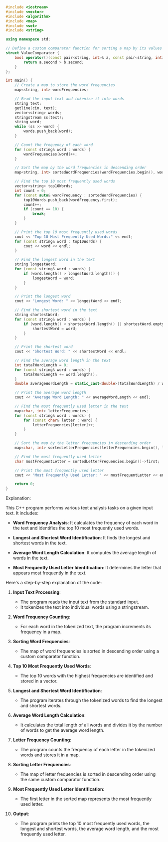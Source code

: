 ```c++
#include <iostream>
#include <vector>
#include <algorithm>
#include <map>
#include <set>
#include <string>

using namespace std;

// Define a custom comparator function for sorting a map by its values
struct ValueComparator {
    bool operator()(const pair<string, int>& a, const pair<string, int>& b) {
        return a.second > b.second;
    }
};

int main() {
    // Create a map to store the word frequencies
    map<string, int> wordFrequencies;

    // Read the input text and tokenize it into words
    string text;
    getline(cin, text);
    vector<string> words;
    stringstream ss(text);
    string word;
    while (ss >> word) {
        words.push_back(word);
    }

    // Count the frequency of each word
    for (const string& word : words) {
        wordFrequencies[word]++;
    }

    // Sort the map by the word frequencies in descending order
    map<string, int> sortedWordFrequencies(wordFrequencies.begin(), wordFrequencies.end(), ValueComparator());

    // Find the top 10 most frequently used words
    vector<string> top10Words;
    int count = 0;
    for (const auto& wordFrequency : sortedWordFrequencies) {
        top10Words.push_back(wordFrequency.first);
        count++;
        if (count == 10) {
            break;
        }
    }

    // Print the top 10 most frequently used words
    cout << "Top 10 Most Frequently Used Words:" << endl;
    for (const string& word : top10Words) {
        cout << word << endl;
    }

    // Find the longest word in the text
    string longestWord;
    for (const string& word : words) {
        if (word.length() > longestWord.length()) {
            longestWord = word;
        }
    }

    // Print the longest word
    cout << "Longest Word: " << longestWord << endl;

    // Find the shortest word in the text
    string shortestWord;
    for (const string& word : words) {
        if (word.length() < shortestWord.length() || shortestWord.empty()) {
            shortestWord = word;
        }
    }

    // Print the shortest word
    cout << "Shortest Word: " << shortestWord << endl;

    // Find the average word length in the text
    int totalWordLength = 0;
    for (const string& word : words) {
        totalWordLength += word.length();
    }
    double averageWordLength = static_cast<double>(totalWordLength) / words.size();

    // Print the average word length
    cout << "Average Word Length: " << averageWordLength << endl;

    // Find the most frequently used letter in the text
    map<char, int> letterFrequencies;
    for (const string& word : words) {
        for (const char& letter : word) {
            letterFrequencies[letter]++;
        }
    }

    // Sort the map by the letter frequencies in descending order
    map<char, int> sortedLetterFrequencies(letterFrequencies.begin(), letterFrequencies.end(), ValueComparator());

    // Find the most frequently used letter
    char mostFrequentLetter = sortedLetterFrequencies.begin()->first;

    // Print the most frequently used letter
    cout << "Most Frequently Used Letter: " << mostFrequentLetter << endl;

    return 0;
}
```

Explanation:

This C++ program performs various text analysis tasks on a given input text. It includes:

- **Word Frequency Analysis**: It calculates the frequency of each word in the text and identifies the top 10 most frequently used words.

- **Longest and Shortest Word Identification**: It finds the longest and shortest words in the text.

- **Average Word Length Calculation**: It computes the average length of words in the text.

- **Most Frequently Used Letter Identification**: It determines the letter that appears most frequently in the text.

Here's a step-by-step explanation of the code:

1. **Input Text Processing**:
   - The program reads the input text from the standard input.
   - It tokenizes the text into individual words using a stringstream.

2. **Word Frequency Counting**:
   - For each word in the tokenized text, the program increments its frequency in a map.

3. **Sorting Word Frequencies**:
   - The map of word frequencies is sorted in descending order using a custom comparator function.

4. **Top 10 Most Frequently Used Words**:
   - The top 10 words with the highest frequencies are identified and stored in a vector.

5. **Longest and Shortest Word Identification**:
   - The program iterates through the tokenized words to find the longest and shortest words.

6. **Average Word Length Calculation**:
   - It calculates the total length of all words and divides it by the number of words to get the average word length.

7. **Letter Frequency Counting**:
   - The program counts the frequency of each letter in the tokenized words and stores it in a map.

8. **Sorting Letter Frequencies**:
   - The map of letter frequencies is sorted in descending order using the same custom comparator function.

9. **Most Frequently Used Letter Identification**:
   - The first letter in the sorted map represents the most frequently used letter.

10. **Output**:
    - The program prints the top 10 most frequently used words, the longest and shortest words, the average word length, and the most frequently used letter.